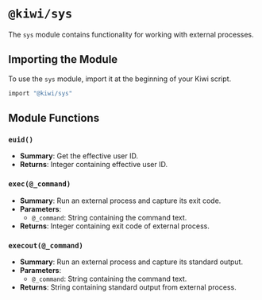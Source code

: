 # `@kiwi/sys`

The `sys` module contains functionality for working with external processes.

## Importing the Module

To use the `sys` module, import it at the beginning of your Kiwi script.

```ruby
import "@kiwi/sys"
```

## Module Functions

### `euid()`
- **Summary**: Get the effective user ID.
- **Returns**: Integer containing effective user ID.

### `exec(@_command)`
- **Summary**: Run an external process and capture its exit code.
- **Parameters**:
  - `@_command`: String containing the command text.
- **Returns**: Integer containing exit code of external process.

### `execout(@_command)`
- **Summary**: Run an external process and capture its standard output.
- **Parameters**:
  - `@_command`: String containing the command text.
- **Returns**: String containing standard output from external process.